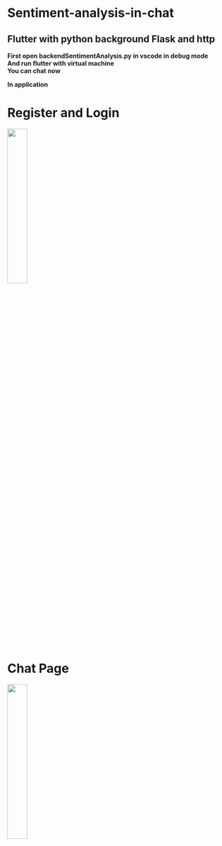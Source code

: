 # Sentiment-analysis-in-chat
## Flutter with python background Flask and http
**First open backendSentimentAnalysis.py in vscode in debug mode**</br>
**And run flutter with virtual machine**</br>
**You can chat now**</br>

**In application**
</br>
# Register and Login

<img src="https://github.com/kadirgulluoglu/Sentiment-analysis-in-chat/blob/main/frontend/assets/ScreenShots/loginpage.png" width=30% height=30%>

# Chat Page

<img src="https://github.com/kadirgulluoglu/Sentiment-analysis-in-chat/blob/main/frontend/assets/ScreenShots/chatpage.png" width=30% height=30%>
